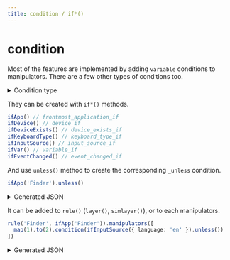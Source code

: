 ```yaml
---
title: condition / if*()
---
```


# condition 

Most of the features are implemented by adding `variable` conditions to 
manipulators. There are a few other types of conditions too.

<details>
<summary>Condition type</summary>

```typescript
type Condition =
  | ({
      type: 'frontmost_application_if' | 'frontmost_application_unless'
      description?: string
    } & ({ bundle_identifiers: string[] } | { file_paths: string[] }))
  | {
      type:
        | 'device_if'
        | 'device_unless'
        | 'device_exists_if'
        | 'device_exists_unless'
      identifiers: DeviceIdentifier[]
      description?: string
    }
  | {
      type: 'keyboard_type_if' | 'keyboard_type_unless'
      keyboard_types: KeyboardType[]
      description?: string
    }
  | {
      type: 'input_source_if' | 'input_source_unless'
      input_sources: InputSource[]
      description?: string
    }
  | {
      type: 'variable_if' | 'variable_unless'
      name: string
      value: number | boolean | string
      description?: string
    }
  | {
      type: 'event_changed_if' | 'event_changed_unless'
      value: boolean
      description?: string
    }
```

</details>

They can be created with `if*()` methods.

```typescript
ifApp() // frontmost_application_if 
ifDevice() // device_if 
ifDeviceExists() // device_exists_if 
ifKeyboardType() // keyboard_type_if 
ifInputSource() // input_source_if 
ifVar() // variable_if 
ifEventChanged() // event_changed_if 
```

And use `unless()` method to create the corresponding `_unless` condition.

```typescript
ifApp('Finder').unless()
```

<details>
<summary>Generated JSON</summary>

```json
{
  "type": "frontmost_application_unless",
  "bundle_identifiers": [ "Finder" ]
}
```

</details>

It can be added to `rule()` (`layer()`, `simlayer()`), or to each manipulators. 

```typescript
rule('Finder', ifApp('Finder')).manipulators([
  map(1).to(2).condition(ifInputSource({ language: 'en' }).unless())
])
```

<details>
<summary>Generated JSON</summary>

```json
{
  "description": "Finder",
  "manipulators": [
    {
      "type": "basic",
      "from": {"key_code": "1"},
      "to": [{"key_code": "2"}],
      "conditions": [
        {"type": "input_source_unless", "input_sources": [{"language": "en"}]},
        {"type": "frontmost_application_if", "bundle_identifiers": ["Finder"]}
      ]
    }
  ]
}
```

</details>

